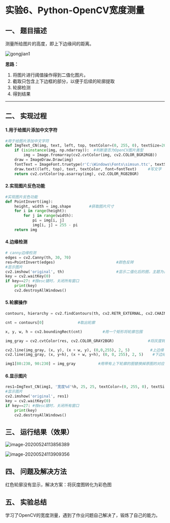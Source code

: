 #                                       实验6、Python-OpenCV宽度测量

## 一、  题目描述

 测量所给图片的高度，即上下边缘间的距离。

![gongjian1](http://p.ananas.chaoxing.com/star3/origin/487b38904a9610338b4101f3c16e7cc8.png)

**思路：**

1. 将图片进行阈值操作得到二值化图片。
2. 截取只包含上下边框的部分，以便于后续的轮廓提取
3. 轮廓检测
4. 得到结果

--------------------------



##  二、 实现过程

#### 1.用于给图片添加中文字符

```python
#用于给图片添加中文字符
def ImgText_CN(img, text, left, top, textColor=(0, 255, 0), textSize=20):
    if (isinstance(img, np.ndarray)):  #判断是否为OpenCV图片类型
        img = Image.fromarray(cv2.cvtColor(img, cv2.COLOR_BGR2RGB))
    draw = ImageDraw.Draw(img)
    fontText = ImageFont.truetype(r'C:\Windows\Fonts\simsun.ttc', textSize, encoding="utf-8")          ##中文字体
    draw.text((left, top), text, textColor, font=fontText)     #写文字
    return cv2.cvtColor(np.asarray(img), cv2.COLOR_RGB2BGR)
```



#### 2.实现图片反色功能

```python
#实现图片反色功能
def PointInvert(img):
    height, width = img.shape        #获取图片尺寸
    for i in range(height):
        for j in range(width):
            pi = img[i, j]
            img[i, j] = 255 - pi
    return img
```

#### 4.边缘检测

```python
# canny边缘检测
edges = cv2.Canny(th, 30, 70) 
res=PointInvert(edges)                           #颜色反转
#显示图片
cv2.imshow('original', th)                       #显示二值化后的图，主题为白色，背景为黑色 更加容易找出轮廓
key = cv2.waitKey(0)
if key==27: #按esc键时，关闭所有窗口
    print(key)
    cv2.destroyAllWindows()
```

#### 5.轮廓操作

```python
contours, hierarchy = cv2.findContours(th, cv2.RETR_EXTERNAL, cv2.CHAIN_APPROX_SIMPLE)       #得到轮廓

cnt = contours[0]               #取出轮廓

x, y, w, h = cv2.boundingRect(cnt)         #用一个矩形将轮廓包围

img_gray = cv2.cvtColor(res, cv2.COLOR_GRAY2BGR)               #将灰度转化为彩色图片方便画图

cv2.line(img_gray, (x, y), (x + w, y), (0,0,255), 2, 5)         #上边缘
cv2.line(img_gray, (x, y+h), (x + w, y+h), (0, 0, 255), 2, 5)    #下边缘

img1[80:230, 90:230] = img_gray          #用带有上下轮廓的图替换掉原图的对应部分
```

#### 6.显示图片

```python
res1=ImgText_CN(img1, '宽度%d'%h, 25, 25, textColor=(0, 255, 0), textSize=30)    #绘制文字
#显示图片 
cv2.imshow('original', res1)
key = cv2.waitKey(0)
if key==27: #按esc键时，关闭所有窗口
    print(key)
    cv2.destroyAllWindows()
```



## 三、  运行结果（效果）

![image-20200524113856389](C:\Users\Shinebay\AppData\Roaming\Typora\typora-user-images\image-20200524113856389.png)

![image-20200524113909356](C:\Users\Shinebay\AppData\Roaming\Typora\typora-user-images\image-20200524113909356.png)

## 四、 问题及解决方法

红色轮廓没有显示，解决方案：将灰度图转化为彩色图


##  五、 实验总结

学习了OpenCV的宽度测量，遇到了作业问题自己解决了，锻炼了自己的能力。

